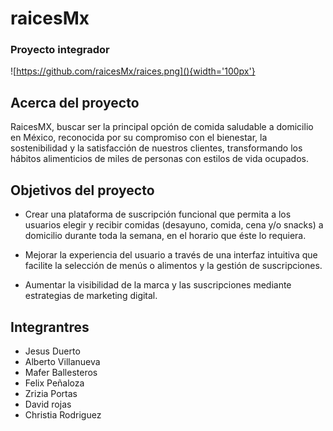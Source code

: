 # raicesMx
### Proyecto integrador

![https://github.com/raicesMx/raices.png](){width='100px'}


## Acerca del proyecto 

RaicesMX, buscar ser la principal opción de comida saludable a domicilio en México, reconocida por
su compromiso con el bienestar, la sostenibilidad y la satisfacción de nuestros clientes,
transformando los hábitos alimenticios de miles de personas con estilos de vida ocupados.

## Objetivos del proyecto

-  Crear una plataforma de suscripción funcional que permita a los usuarios
elegir y recibir comidas (desayuno, comida, cena y/o snacks) a domicilio
durante toda la semana, en el horario que éste lo requiera.

- Mejorar la experiencia del usuario a través de una interfaz intuitiva que facilite
la selección de menús o alimentos y la gestión de suscripciones.

- Aumentar la visibilidad de la marca y las suscripciones mediante estrategias
de marketing digital.

## Integrantres

- Jesus Duerto
- Alberto Villanueva
- Mafer Ballesteros
- Felix Peñaloza
- Zrizia Portas
- David rojas
- Christia Rodriguez 


